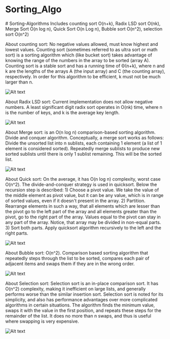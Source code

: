 # Sorting_Algo

﻿# Sorting-Algorithms
Includes counting sort O(n+k), Radix LSD sort O(nk), Merge Sort O(n log n), Quick Sort O(n Log n), Bubble sort O(n^2), selection sort O(n^2)

About counting sort: No negative values allowed, must know highest and lowest values.
Counting sort (sometimes referred to as ultra sort or math sort) is a sorting algorithm which (like bucket sort) takes advantage of knowing the range of the numbers in the array to be sorted (array A).
Counting sort is a stable sort and has a running time of Θ(n+k), where n and k are the lengths of the arrays A (the input array) and C (the counting array), respectively. In order for this algorithm to be efficient, k must not be much larger than n.

![Alt text](http://i.imgur.com/yZXLIb4.jpg "Counting Sort")

About Radix LSD sort: Current implementation does not allow negative numbers. A least significant digit radix sort operates in O(nk) time, where n is the number of keys, and k is the average key length.

![Alt text](http://i.imgur.com/g2Snlvp.jpg "Radix LSD Sort")

About Merge sort:  is an O(n log n) comparison-based sorting algorithm. Divide and conquer algorithm. Conceptually, a merge sort works as follows: Divide the unsorted list into n sublists, each containing 1 element (a list of 1 element is considered sorted). Repeatedly merge sublists to produce new sorted sublists until there is only 1 sublist remaining. This will be the sorted list.

![Alt text](http://i.imgur.com/vX2fqKS.png "Merge Sort")

About Quick sort: On the average, it has O(n log n) complexity, worst case O(n^2). The divide-and-conquer strategy is used in quicksort. Below the recursion step is described: 1) Choose a pivot value. We take the value of the middle element as pivot value, but it can be any value, which is in range of sorted values, even if it doesn't present in the array. 2) Partition. Rearrange elements in such a way, that all elements which are lesser than the pivot go to the left part of the array and all elements greater than the pivot, go to the right part of the array. Values equal to the pivot can stay in any part of the array. Notice, that array may be divided in non-equal parts. 3) Sort both parts. Apply quicksort algorithm recursively to the left and the right parts.

![Alt text](http://i.imgur.com/9m20krB.jpg "Quick Sort")

About Bubble sort: O(n^2). Comparison based sorting algorithm that repeatedly steps through the list to be sorted, compares each pair of adjacent items and swaps them if they are in the wrong order.

![Alt text](http://i.imgur.com/K0R4ROL.jpg "Bubble Sort")

About Selection sort: Selection sort is an in-place comparison sort. It has O(n^2) complexity, making it inefficient on large lists, and generally performs worse than the similar insertion sort. Selection sort is noted for its simplicity, and also has performance advantages over more complicated algorithms in certain situations. The algorithm finds the minimum value, swaps it with the value in the first position, and repeats these steps for the remainder of the list. It does no more than n swaps, and thus is useful where swapping is very expensive.

![Alt text](http://i.imgur.com/rnRfumw.jpg "Selection Sort")
